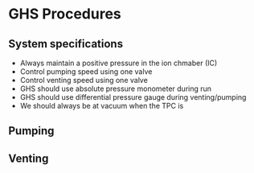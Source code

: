 # GHS Procedures

## System specifications
* Always maintain a positive pressure in the ion chmaber (IC)
* Control pumping speed using one valve
* Control venting speed using one valve
* GHS should use absolute pressure monometer during run
* GHS should use differential pressure gauge during venting/pumping
* We should always be at vacuum when the TPC is

## Pumping

## Venting
